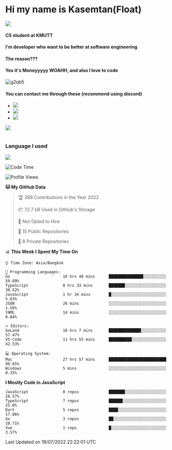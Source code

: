 # Hi my name is Kasemtan(Float)
![](https://64.media.tumblr.com/9c2a8f831efe8da556ffbf89cebb52c9/b86c1ab833a37e32-93/s1280x1920/d000dc22f75df64be2bc150f5fa69c4f6df6bb07.gifv)
#### CS student at KMUTT
#### I'm developer who want to be better at software engineering
#### The reason???
#### Yes it's Moneyyyyy WOAHH, and also I love to code
![g2qb5](https://user-images.githubusercontent.com/69688279/175812510-9235eaf7-72f7-40d3-b163-56efa9aa5c6b.gif)

#### You can contact me through these (recommend using discord)
- [![](https://img.shields.io/badge/Discord-5865F2?logo=Discord&logoColor=white)](https://discordapp.com/users/278155096225742848)
- [![](https://img.shields.io/badge/Facebook-1877F2?logo=facebook&logoColor=white)](https://www.facebook.com/float.teavasirichokchai/)
- [![](https://img.shields.io/badge/linkedin-0A66C2?logo=linkedin&logoColor=white)](https://www.linkedin.com/in/kasemtan-teavasirichokchai-975531227/)

[![](https://github-readme-stats.vercel.app/api?username=FloatKasemtan&show_icons=true&theme=nightowl)]()
#
### Language I used
[![](https://github-readme-stats.vercel.app/api/top-langs/?username=FloatKasemtan&layout=compact&theme=nightowl)]()
<!--START_SECTION:waka-->
![Code Time](http://img.shields.io/badge/Code%20Time-606%20hrs%2047%20mins-blue)

![Profile Views](http://img.shields.io/badge/Profile%20Views-32-blue)

**🐱 My GitHub Data** 

> 🏆 399 Contributions in the Year 2022
 > 
> 📦 72.7 kB Used in GitHub's Storage 
 > 
> 🚫 Not Opted to Hire
 > 
> 📜 15 Public Repositories 
 > 
> 🔑 8 Private Repositories  
 > 
📊 **This Week I Spent My Time On** 

```text
⌚︎ Time Zone: Asia/Bangkok

💬 Programming Languages: 
Go                       16 hrs 48 mins      ███████████████░░░░░░░░░░   59.89% 
TypeScript               8 hrs 33 mins       ███████░░░░░░░░░░░░░░░░░░   30.52% 
JavaScript               1 hr 34 mins        █░░░░░░░░░░░░░░░░░░░░░░░░   5.63% 
JSON                     26 mins             ░░░░░░░░░░░░░░░░░░░░░░░░░   1.56% 
YAML                     14 mins             ░░░░░░░░░░░░░░░░░░░░░░░░░   0.84%

🔥 Editors: 
GoLand                   16 hrs 7 mins       ██████████████░░░░░░░░░░░   57.47% 
VS Code                  11 hrs 55 mins      ██████████░░░░░░░░░░░░░░░   42.53%

💻 Operating System: 
Mac                      27 hrs 57 mins      █████████████████████████   99.65% 
Windows                  5 mins              ░░░░░░░░░░░░░░░░░░░░░░░░░   0.35%

```

**I Mostly Code in JavaScript** 

```text
JavaScript               8 repos             ███████░░░░░░░░░░░░░░░░░░   28.57% 
TypeScript               7 repos             ██████░░░░░░░░░░░░░░░░░░░   25.0% 
Dart                     5 repos             ████░░░░░░░░░░░░░░░░░░░░░   17.86% 
Go                       3 repos             ██░░░░░░░░░░░░░░░░░░░░░░░   10.71% 
Vue                      1 repo              █░░░░░░░░░░░░░░░░░░░░░░░░   3.57%

```



 Last Updated on 18/07/2022 22:22:01 UTC
<!--END_SECTION:waka-->
<!--
**FloatKasemtan/FloatKasemtan** is a ✨ _special_ ✨ repository because its `README.md` (this file) appears on your GitHub profile.

Here are some ideas to get you started:

- 🔭 I’m currently working on ...
- 🌱 I’m currently learning ...
- 👯 I’m looking to collaborate on ...
- 🤔 I’m looking for help with ...
- 💬 Ask me about ...
- 📫 How to reach me: ...
- 😄 Pronouns: ...
- ⚡ Fun fact: ...
-->
